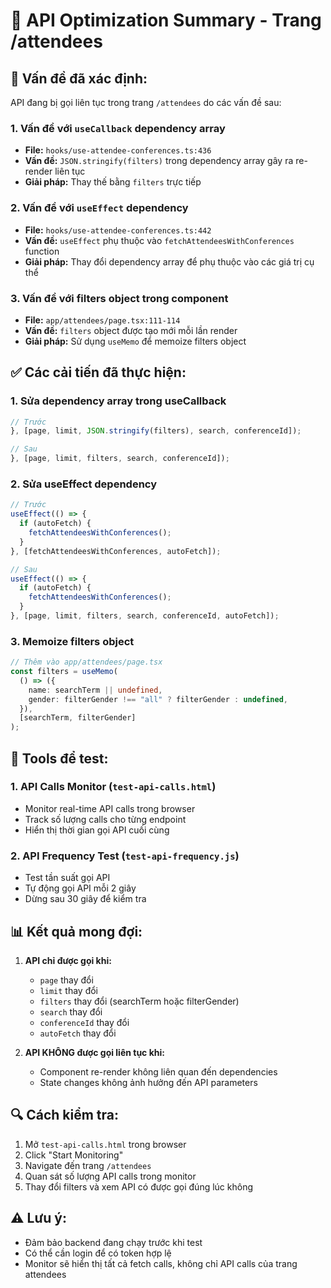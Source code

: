 # 🔧 API Optimization Summary - Trang /attendees

## 🚨 **Vấn đề đã xác định:**

API đang bị gọi liên tục trong trang `/attendees` do các vấn đề sau:

### 1. **Vấn đề với `useCallback` dependency array**

- **File:** `hooks/use-attendee-conferences.ts:436`
- **Vấn đề:** `JSON.stringify(filters)` trong dependency array gây ra re-render liên tục
- **Giải pháp:** Thay thế bằng `filters` trực tiếp

### 2. **Vấn đề với `useEffect` dependency**

- **File:** `hooks/use-attendee-conferences.ts:442`
- **Vấn đề:** `useEffect` phụ thuộc vào `fetchAttendeesWithConferences` function
- **Giải pháp:** Thay đổi dependency array để phụ thuộc vào các giá trị cụ thể

### 3. **Vấn đề với filters object trong component**

- **File:** `app/attendees/page.tsx:111-114`
- **Vấn đề:** `filters` object được tạo mới mỗi lần render
- **Giải pháp:** Sử dụng `useMemo` để memoize filters object

## ✅ **Các cải tiến đã thực hiện:**

### 1. **Sửa dependency array trong useCallback**

```typescript
// Trước
}, [page, limit, JSON.stringify(filters), search, conferenceId]);

// Sau
}, [page, limit, filters, search, conferenceId]);
```

### 2. **Sửa useEffect dependency**

```typescript
// Trước
useEffect(() => {
  if (autoFetch) {
    fetchAttendeesWithConferences();
  }
}, [fetchAttendeesWithConferences, autoFetch]);

// Sau
useEffect(() => {
  if (autoFetch) {
    fetchAttendeesWithConferences();
  }
}, [page, limit, filters, search, conferenceId, autoFetch]);
```

### 3. **Memoize filters object**

```typescript
// Thêm vào app/attendees/page.tsx
const filters = useMemo(
  () => ({
    name: searchTerm || undefined,
    gender: filterGender !== "all" ? filterGender : undefined,
  }),
  [searchTerm, filterGender]
);
```

## 🧪 **Tools để test:**

### 1. **API Calls Monitor** (`test-api-calls.html`)

- Monitor real-time API calls trong browser
- Track số lượng calls cho từng endpoint
- Hiển thị thời gian gọi API cuối cùng

### 2. **API Frequency Test** (`test-api-frequency.js`)

- Test tần suất gọi API
- Tự động gọi API mỗi 2 giây
- Dừng sau 30 giây để kiểm tra

## 📊 **Kết quả mong đợi:**

1. **API chỉ được gọi khi:**

   - `page` thay đổi
   - `limit` thay đổi
   - `filters` thay đổi (searchTerm hoặc filterGender)
   - `search` thay đổi
   - `conferenceId` thay đổi
   - `autoFetch` thay đổi

2. **API KHÔNG được gọi liên tục khi:**
   - Component re-render không liên quan đến dependencies
   - State changes không ảnh hưởng đến API parameters

## 🔍 **Cách kiểm tra:**

1. Mở `test-api-calls.html` trong browser
2. Click "Start Monitoring"
3. Navigate đến trang `/attendees`
4. Quan sát số lượng API calls trong monitor
5. Thay đổi filters và xem API có được gọi đúng lúc không

## ⚠️ **Lưu ý:**

- Đảm bảo backend đang chạy trước khi test
- Có thể cần login để có token hợp lệ
- Monitor sẽ hiển thị tất cả fetch calls, không chỉ API calls của trang attendees

